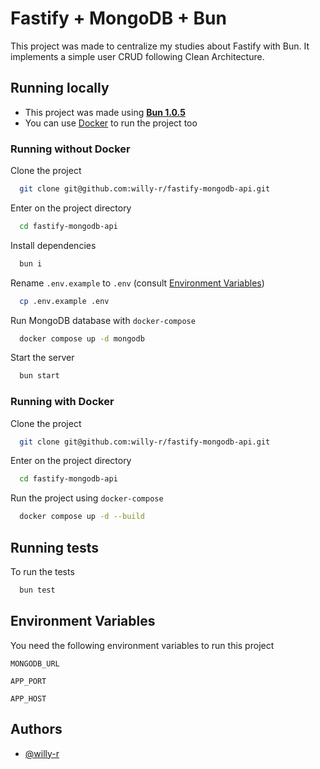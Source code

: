 # Fastify + MongoDB + Bun

This project was made to centralize my studies about Fastify with Bun. It implements a simple user CRUD following Clean Architecture.


## Running locally

- This project was made using [**Bun 1.0.5**](https://bun.sh/)
- You can use [Docker](https://www.docker.com/) to run the project too

### Running without Docker

Clone the project

```bash
  git clone git@github.com:willy-r/fastify-mongodb-api.git
```

Enter on the project directory

```bash
  cd fastify-mongodb-api
```

Install dependencies

```bash
  bun i
```

Rename `.env.example` to `.env` (consult [Environment Variables](#environment-variables))

```bash
  cp .env.example .env
```

Run MongoDB database with `docker-compose`

```bash
  docker compose up -d mongodb
```

Start the server

```bash
  bun start
```

### Running with Docker

Clone the project

```bash
  git clone git@github.com:willy-r/fastify-mongodb-api.git
```

Enter on the project directory

```bash
  cd fastify-mongodb-api
```

Run the project using `docker-compose`

```bash
  docker compose up -d --build
```


## Running tests

To run the tests

```bash
  bun test
```


## Environment Variables

You need the following environment variables to run this project

`MONGODB_URL`

`APP_PORT`

`APP_HOST`


## Authors

- [@willy-r](https://github.com/willy-r)
